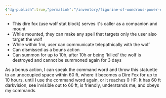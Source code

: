 ```yaml
---
{"dg-publish":true,"permalink":"/inventory/figurine-of-wondrous-power-onyx-wolf/"}
---
```


- This dire fox (use wolf stat block) serves it's caller as a companion and mount
- While mounted, they can make any spell that targets only the user also target the wolf
- While within 1mi, user can communicate telepathically with the wolf
- Can dismissed as a bouns action
- Can summon for up to 10h, after 10h or being 'killed' the wolf is destroyed and cannot be summoned again for 3 days

As a bonus action, I can speak the command word and throw this statuette to an unoccupied space within 60 ft, where it becomes a Dire Fox for up to 10 hours, until I use the command word again, or it reaches 0 HP. It has 60 ft darkvision, see invisible out to 60 ft, is friendly, understands me, and obeys my commands.